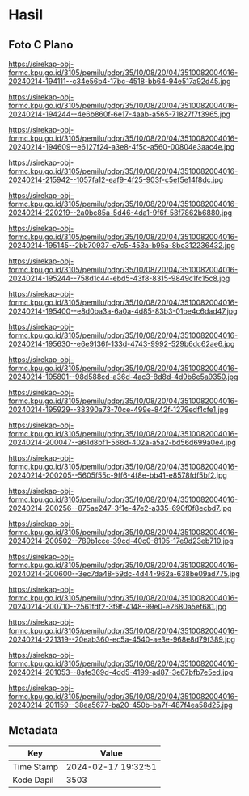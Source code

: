 # Hasil

## Foto C Plano

https://sirekap-obj-formc.kpu.go.id/3105/pemilu/pdpr/35/10/08/20/04/3510082004016-20240214-194111--c34e56b4-17bc-4518-bb64-94e517a92d45.jpg

https://sirekap-obj-formc.kpu.go.id/3105/pemilu/pdpr/35/10/08/20/04/3510082004016-20240214-194244--4e6b860f-6e17-4aab-a565-71827f7f3965.jpg

https://sirekap-obj-formc.kpu.go.id/3105/pemilu/pdpr/35/10/08/20/04/3510082004016-20240214-194609--e6127f24-a3e8-4f5c-a560-00804e3aac4e.jpg

https://sirekap-obj-formc.kpu.go.id/3105/pemilu/pdpr/35/10/08/20/04/3510082004016-20240214-215942--1057fa12-eaf9-4f25-903f-c5ef5e14f8dc.jpg

https://sirekap-obj-formc.kpu.go.id/3105/pemilu/pdpr/35/10/08/20/04/3510082004016-20240214-220219--2a0bc85a-5d46-4da1-9f6f-58f7862b6880.jpg

https://sirekap-obj-formc.kpu.go.id/3105/pemilu/pdpr/35/10/08/20/04/3510082004016-20240214-195145--2bb70937-e7c5-453a-b95a-8bc312236432.jpg

https://sirekap-obj-formc.kpu.go.id/3105/pemilu/pdpr/35/10/08/20/04/3510082004016-20240214-195244--758d1c44-ebd5-43f8-8315-9849c1fc15c8.jpg

https://sirekap-obj-formc.kpu.go.id/3105/pemilu/pdpr/35/10/08/20/04/3510082004016-20240214-195400--e8d0ba3a-6a0a-4d85-83b3-01be4c6dad47.jpg

https://sirekap-obj-formc.kpu.go.id/3105/pemilu/pdpr/35/10/08/20/04/3510082004016-20240214-195630--e6e9136f-133d-4743-9992-529b6dc62ae6.jpg

https://sirekap-obj-formc.kpu.go.id/3105/pemilu/pdpr/35/10/08/20/04/3510082004016-20240214-195801--98d588cd-a36d-4ac3-8d8d-4d9b6e5a9350.jpg

https://sirekap-obj-formc.kpu.go.id/3105/pemilu/pdpr/35/10/08/20/04/3510082004016-20240214-195929--38390a73-70ce-499e-842f-1279edf1cfe1.jpg

https://sirekap-obj-formc.kpu.go.id/3105/pemilu/pdpr/35/10/08/20/04/3510082004016-20240214-200047--a61d8bf1-566d-402a-a5a2-bd56d699a0e4.jpg

https://sirekap-obj-formc.kpu.go.id/3105/pemilu/pdpr/35/10/08/20/04/3510082004016-20240214-200205--5605f55c-9ff6-4f8e-bb41-e8578fdf5bf2.jpg

https://sirekap-obj-formc.kpu.go.id/3105/pemilu/pdpr/35/10/08/20/04/3510082004016-20240214-200256--875ae247-3f1e-47e2-a335-690f0f8ecbd7.jpg

https://sirekap-obj-formc.kpu.go.id/3105/pemilu/pdpr/35/10/08/20/04/3510082004016-20240214-200502--789b1cce-39cd-40c0-8195-17e9d23eb710.jpg

https://sirekap-obj-formc.kpu.go.id/3105/pemilu/pdpr/35/10/08/20/04/3510082004016-20240214-200600--3ec7da48-59dc-4d44-962a-638be09ad775.jpg

https://sirekap-obj-formc.kpu.go.id/3105/pemilu/pdpr/35/10/08/20/04/3510082004016-20240214-200710--2561fdf2-3f9f-4148-99e0-e2680a5ef681.jpg

https://sirekap-obj-formc.kpu.go.id/3105/pemilu/pdpr/35/10/08/20/04/3510082004016-20240214-221319--20eab360-ec5a-4540-ae3e-968e8d79f389.jpg

https://sirekap-obj-formc.kpu.go.id/3105/pemilu/pdpr/35/10/08/20/04/3510082004016-20240214-201053--8afe369d-4dd5-4199-ad87-3e67bfb7e5ed.jpg

https://sirekap-obj-formc.kpu.go.id/3105/pemilu/pdpr/35/10/08/20/04/3510082004016-20240214-201159--38ea5677-ba20-450b-ba7f-487f4ea58d25.jpg


## Metadata

| Key        | Value               |
| ---------- | ------------------- |
| Time Stamp | 2024-02-17 19:32:51 |
| Kode Dapil | 3503                |



